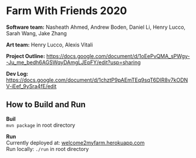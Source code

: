 # Farm With Friends 2020

**Software team:** Nasheath Ahmed, Andrew Boden, Daniel Li, Henry Lucco, Sarah Wang, Jake Zhang

**Art team:** Henry Lucco, Alexis Vitali

**Project Outline:** https://docs.google.com/document/d/1oEePvQMA_sPWgy--Ju_me_bedh6AGSWqyDAmgLJEpFY/edit?usp=sharing

**Dev Log:** https://docs.google.com/document/d/1chztP9pAEmTEq9sqT6DIR8v7kODNV-iEef_9ySra4fE/edit


## How to Build and Run
**Buil**  
`mvn package` in root directory

**Run**  
Currently deployed at: [welcome2myfarm.herokuapp.com](https://welcome2myfarm.herokuapp.com/login)  
Run locally: `./run` in root directory
